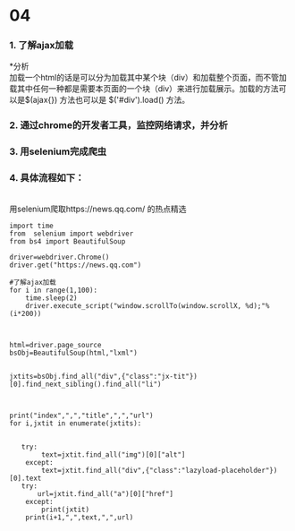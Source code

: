 # 04
### 1. 了解ajax加载
*分析
<br>加载一个html的话是可以分为加载其中某个块（div）和加载整个页面，而不管加载其中任何一种都是需要本页面的一个块（div）来进行加载展示。加载的方法可以是$(ajax{}) 方法也可以是 $('#div').load() 方法。
### 2. 通过chrome的开发者工具，监控网络请求，并分析
### 3. 用selenium完成爬虫
### 4. 具体流程如下：
<br>用selenium爬取https://news.qq.com/ 的热点精选


```
import time
from  selenium import webdriver
from bs4 import BeautifulSoup

driver=webdriver.Chrome()
driver.get("https://news.qq.com")

#了解ajax加载
for i in range(1,100):
    time.sleep(2)
    driver.execute_script("window.scrollTo(window.scrollX, %d);"%(i*200))



html=driver.page_source
bsObj=BeautifulSoup(html,"lxml")


jxtits=bsObj.find_all("div",{"class":"jx-tit"})[0].find_next_sibling().find_all("li")



print("index",",","title",",","url")
for i,jxtit in enumerate(jxtits):
 
    
   try:
        text=jxtit.find_all("img")[0]["alt"]
    except:
        text=jxtit.find_all("div",{"class":"lazyload-placeholder"})[0].text
   try:
       url=jxtit.find_all("a")[0]["href"]
    except:
        print(jxtit)
    print(i+1,",",text,",",url)
```
